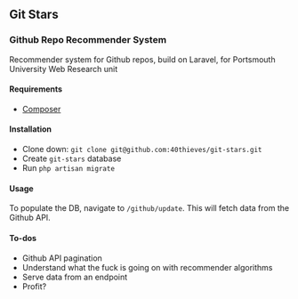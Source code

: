 ## Git Stars

### Github Repo Recommender System

Recommender system for Github repos, build on Laravel, for Portsmouth University Web Research unit

#### Requirements

* [Composer](http://getcomposer.org)

#### Installation

* Clone down: `git clone git@github.com:40thieves/git-stars.git`
* Create `git-stars` database
* Run `php artisan migrate`

#### Usage

To populate the DB, navigate to `/github/update`. This will fetch data from the Github API.

#### To-dos

* Github API pagination
* Understand what the fuck is going on with recommender algorithms
* Serve data from an endpoint
* Profit?
